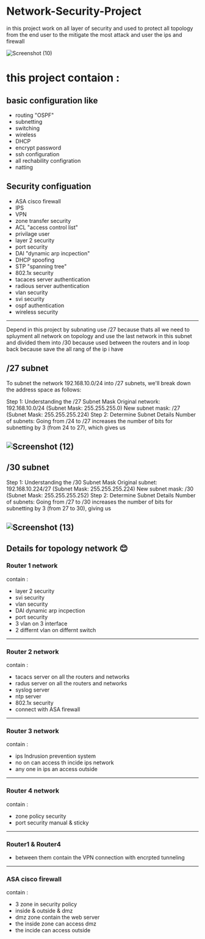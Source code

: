 # Network-Security-Project
in this project work on all layer of security and used to protect all topology from the end user to the mitigate the most attack and user the ips and firewall

![Screenshot (10)](https://github.com/user-attachments/assets/a985e8e1-f5a0-4c29-b220-b5f083a65410)


# this project contaion :

## basic configuration like
  - routing "OSPF"
  - subnetting 
  - switching
  - wireless
  - DHCP
  - encrypt password
  - ssh configuration
  - all rechability configration
  - natting

## Security configuation 
  - ASA cisco firewall
  - IPS
  - VPN
  - zone transfer security
  - ACL  "access control list"
  - privilage user 
  - layer 2 security
  - port security
  - DAI  "dynamic arp incpection"
  - DHCP spoofing
  - STP  "spanning tree"
  - 802.1x security
  - tacaces server authentication
  - radious server authentication
  - vlan security
  - svi security
  - ospf authentication
  - wireless security

---------------------------------------------------------------------------------

Depend in this project by subnating use /27 because thats all we need to spluyment all network on topology
and use the last network in this subnet and divided them into /30 because used between the routers and in loop back because save the all rang of the ip i have 

## /27 subnet

To subnet the network 192.168.10.0/24 into /27 subnets, we'll break down the address space as follows:

Step 1: Understanding the /27 Subnet Mask
Original network: 192.168.10.0/24 (Subnet Mask: 255.255.255.0)
New subnet mask: /27 (Subnet Mask: 255.255.255.224)
Step 2: Determine Subnet Details
Number of subnets: Going from /24 to /27 increases the number of bits for subnetting by 3 (from 24 to 27), which gives us 

![Screenshot (12)](https://github.com/user-attachments/assets/147b16b3-c238-4375-9bed-558e7716fc56)
---------------------------------------------------------------------------------

## /30 subnet
Step 1: Understanding the /30 Subnet Mask
Original subnet: 192.168.10.224/27 (Subnet Mask: 255.255.255.224)
New subnet mask: /30 (Subnet Mask: 255.255.255.252)
Step 2: Determine Subnet Details
Number of subnets: Going from /27 to /30 increases the number of bits for subnetting by 3 (from 27 to 30), giving us 

![Screenshot (13)](https://github.com/user-attachments/assets/d631c4fc-2b87-45db-829e-2048c7115d26)
---------------------------------------------------------------------------------

## Details for topology network 😊
### Router 1 network
contain :
 - layer 2 security
 - svi security
 - vlan security
 - DAI dynamic arp incpection
 - port security
 - 3 vlan on 3 interface
 - 2 differnt vlan on differnt switch
---------------------------------------------------------------------------------

### Router 2 network
contain :
 - tacacs server on all the routers and networks
 - radus server on all the routers and networks
 - syslog server
 - ntp server
 - 802.1x security
 - connect with ASA firewall
---------------------------------------------------------------------------------

### Router 3 network 
contain :
  - ips Indrusion prevention system
  - no on can access th incide ips network
  - any one in ips an access outside
---------------------------------------------------------------------------------

### Router 4 network
contain :
  - zone policy security
  - port security manual & sticky
---------------------------------------------------------------------------------

### Router1 & Router4
  - between them contain the VPN connection with encrpted tunneling
---------------------------------------------------------------------------------

### ASA cisco firewall
contain :
  - 3 zone in security policy
  - inside & outside & dmz
  - dmz zone contain the web server
  - the inside zone can access dmz
  - the incide can access outside
